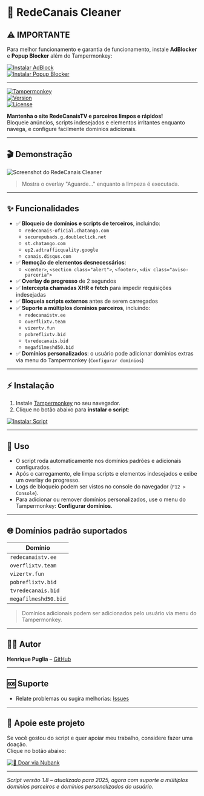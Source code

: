 # 🧹 RedeCanais Cleaner

## ⚠️ IMPORTANTE

Para melhor funcionamento e garantia de funcionamento, instale **AdBlocker** e **Popup Blocker** além do Tampermonkey:

[![Instalar AdBlock](https://img.shields.io/badge/Instalar-AdBlock-brightgreen?style=for-the-badge&logo=adblock)](https://getadblock.com/pt_BR/)  
[![Instalar Popup Blocker](https://img.shields.io/badge/Instalar-Popup%20Blocker-blue?style=for-the-badge&logo=chrome)](https://chrome.google.com/webstore/detail/pop-up-blocker-for-chrome/bkkbcggnhapdmkeljlodobbkopceiche)

---

[![Tampermonkey](https://img.shields.io/badge/Tampermonkey-Compatible-brightgreen?style=for-the-badge&logo=tampermonkey)](https://www.tampermonkey.net/)  
[![Version](https://img.shields.io/badge/Version-1.8-blue?style=for-the-badge)]()  
[![License](https://img.shields.io/badge/License-MIT-green?style=for-the-badge)](LICENSE)  

**Mantenha o site RedeCanaisTV e parceiros limpos e rápidos!**  
Bloqueie anúncios, scripts indesejados e elementos irritantes enquanto navega, e configure facilmente domínios adicionais.

---

## 🎬 Demonstração

![Screenshot do RedeCanais Cleaner](https://iili.io/K39yFBp.png)  

> Mostra o overlay "Aguarde..." enquanto a limpeza é executada.

---

## ✨ Funcionalidades

- ✅ **Bloqueio de domínios e scripts de terceiros**, incluindo:
  - `redecanais-oficial.chatango.com`
  - `securepubads.g.doubleclick.net`
  - `st.chatango.com`
  - `ep2.adtrafficquality.google`
  - `canais.disqus.com`
- ✅ **Remoção de elementos desnecessários**:
  - `<center>`, `<section class="alert">`, `<footer>`, `<div class="aviso-parceria">`
- ✅ **Overlay de progresso** de 2 segundos
- ✅ **Intercepta chamadas XHR e fetch** para impedir requisições indesejadas
- ✅ **Bloqueia scripts externos** antes de serem carregados
- ✅ **Suporte a múltiplos domínios parceiros**, incluindo:
  - `redecanaistv.ee`
  - `overflixtv.team`
  - `vizertv.fun`
  - `pobreflixtv.bid`
  - `tvredecanais.bid`
  - `megafilmeshd50.bid`
- ✅ **Domínios personalizados**: o usuário pode adicionar domínios extras via menu do Tampermonkey (`Configurar domínios`)

---

## ⚡ Instalação

1. Instale [Tampermonkey](https://www.tampermonkey.net/) no seu navegador.
2. Clique no botão abaixo para **instalar o script**:

[![Instalar Script](https://img.shields.io/badge/Instalar-RedeCanais%20Cleaner-orange?style=for-the-badge&logo=javascript)](https://raw.githubusercontent.com/hpuglia/redecanais-cleaner/main/redecanais-cleaner.user.js)  

---

## 🚀 Uso

- O script roda automaticamente nos domínios padrões e adicionais configurados.  
- Após o carregamento, ele limpa scripts e elementos indesejados e exibe um overlay de progresso.  
- Logs de bloqueio podem ser vistos no console do navegador (`F12 > Console`).  
- Para adicionar ou remover domínios personalizados, use o menu do Tampermonkey: **Configurar domínios**.

---

## 🌐 Domínios padrão suportados

| Domínio |
|---------|
| `redecanaistv.ee` |
| `overflixtv.team` |
| `vizertv.fun` |
| `pobreflixtv.bid` |
| `tvredecanais.bid` |
| `megafilmeshd50.bid` |

> Domínios adicionais podem ser adicionados pelo usuário via menu do Tampermonkey.

---

## 👨‍💻 Autor

**Henrique Puglia** – [GitHub](https://github.com/hpuglia)  

---

## 🆘 Suporte

- Relate problemas ou sugira melhorias: [Issues](https://github.com/hpuglia/redecanais-cleaner/issues)

---

## 💖 Apoie este projeto

Se você gostou do script e quer apoiar meu trabalho, considere fazer uma doação.  
Clique no botão abaixo:

[![💖 Doar via Nubank](https://img.shields.io/badge/💖-Doar%20via%20Nubank-9c26b0?style=for-the-badge&logo=nubank&logoColor=white)](https://nubank.com.br/cobrar/na7j5/6847d4fc-4652-4c8c-9949-d499d2338b2a)

---

*Script versão 1.8 – atualizado para 2025, agora com suporte a múltiplos domínios parceiros e domínios personalizados do usuário.*
